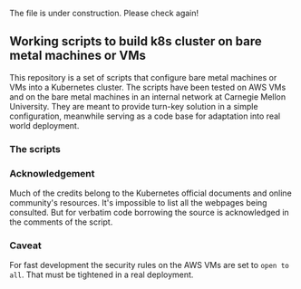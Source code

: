 The file is under construction.  Please check again!

## Working scripts to build k8s cluster on bare metal machines or VMs

This repository is a set of scripts that configure bare metal machines or VMs into a Kubernetes cluster.  The scripts have been tested on AWS VMs and on the bare metal machines in an internal network at Carnegie Mellon University.  They are meant to provide turn-key solution in a simple configuration, meanwhile serving as a code base for adaptation into real world deployment.

### The scripts

### Acknowledgement

Much of the credits belong to the Kubernetes official documents and online community's resources.  It's impossible to list all the webpages being consulted.  But for verbatim code borrowing the source is acknowledged in the comments of the script.

### Caveat

For fast development the security rules on the AWS VMs are set to `open to all`.  That must be tightened in a real deployment.
